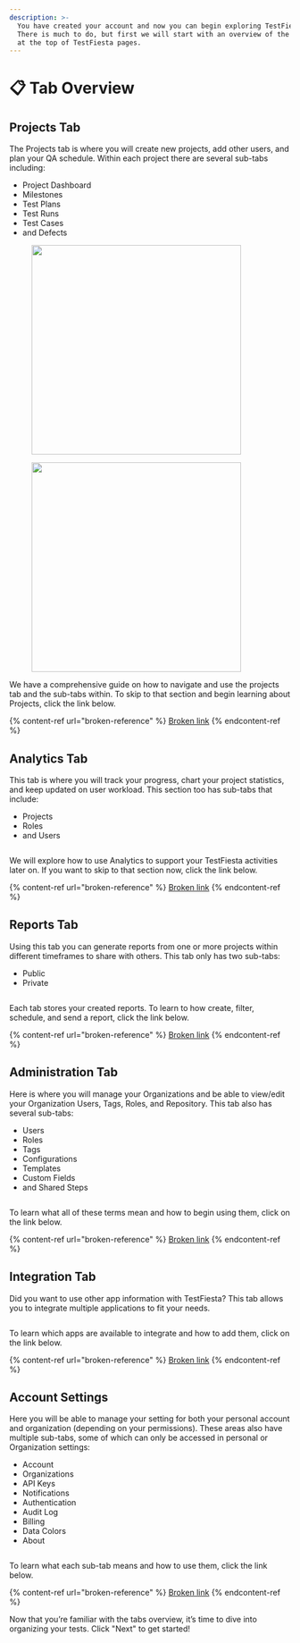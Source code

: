 ```yaml
---
description: >-
  You have created your account and now you can begin exploring TestFiesta!
  There is much to do, but first we will start with an overview of the main tabs
  at the top of TestFiesta pages.
---
```


# 📋 Tab Overview

## Projects Tab

The Projects tab is where you will create new projects, add other users, and plan your QA schedule. Within each project there are several sub-tabs including:

* Project Dashboard&#x20;
* Milestones&#x20;
* Test Plans
* Test Runs
* Test Cases
* and Defects

<div><figure><img src="../.gitbook/assets/367_Projects 09_Projects - Table empty state.png" alt="" width="375"><figcaption></figcaption></figure> <figure><img src="../.gitbook/assets/332_Milestones 31_Milestones - Empty state (1).png" alt="" width="375"><figcaption></figcaption></figure></div>

We have a comprehensive guide on how to navigate and use the projects tab and the sub-tabs within. To skip to that section and begin learning about Projects, click the link below.&#x20;

{% content-ref url="broken-reference" %}
[Broken link](broken-reference)
{% endcontent-ref %}

## Analytics Tab

This tab is where you will track your progress, chart your project statistics, and keep updated on user workload. This section too has sub-tabs that include:&#x20;

* Projects
* Roles&#x20;
* and Users

<figure><img src="../.gitbook/assets/271_Dashboard (1).png" alt=""><figcaption></figcaption></figure>

We will explore how to use Analytics to support your TestFiesta activities later on. If you want to skip to that section now, click the link below.&#x20;

{% content-ref url="broken-reference" %}
[Broken link](broken-reference)
{% endcontent-ref %}

## Reports Tab

Using this tab you can generate reports from one or more projects within different timeframes to share with others. This tab only has two sub-tabs:&#x20;

* Public&#x20;
* Private

<figure><img src="../.gitbook/assets/521_Reports.png" alt=""><figcaption></figcaption></figure>

Each tab stores your created reports. To learn to how create, filter, schedule, and send a report, click the link below.&#x20;

{% content-ref url="broken-reference" %}
[Broken link](broken-reference)
{% endcontent-ref %}

## Administration Tab&#x20;

Here is where you will manage your Organizations and be able to view/edit your Organization Users, Tags, Roles, and Repository. This tab also has several sub-tabs:&#x20;

* Users
* Roles
* Tags
* Configurations
* Templates
* Custom Fields
* and Shared Steps

<figure><img src="../.gitbook/assets/35_Users list - Active.png" alt=""><figcaption></figcaption></figure>

To learn what all of these terms mean and how to begin using them, click on the link below.&#x20;

{% content-ref url="broken-reference" %}
[Broken link](broken-reference)
{% endcontent-ref %}

## Integration Tab

Did you want to use other app information with TestFiesta? This tab allows you to integrate multiple applications to fit your needs.&#x20;

<figure><img src="../.gitbook/assets/Integrations.png" alt=""><figcaption></figcaption></figure>

To learn which apps are available to integrate and how to add them, click on the link below.&#x20;

{% content-ref url="broken-reference" %}
[Broken link](broken-reference)
{% endcontent-ref %}

## Account Settings

Here you will be able to manage your setting for both your personal account and organization (depending on your permissions). These areas also have multiple sub-tabs, some of which can only be accessed in personal or Organization settings:&#x20;

* Account
* Organizations
* API Keys
* Notifications
* Authentication
* Audit Log
* Billing
* Data Colors
* About

<figure><img src="../.gitbook/assets/Profile (4).png" alt=""><figcaption></figcaption></figure>

To learn what each sub-tab means and how to use them, click the link below.&#x20;

{% content-ref url="broken-reference" %}
[Broken link](broken-reference)
{% endcontent-ref %}

Now that you’re familiar with the tabs overview, it’s time to dive into organizing your tests. Click "Next" to get started!
